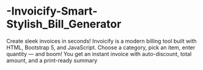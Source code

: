 # -Invoicify-Smart-Stylish_Bill_Generator
Create sleek invoices in seconds! Invoicify is a modern billing tool built with HTML, Bootstrap 5, and JavaScript. Choose a category, pick an item, enter quantity — and boom! You get an instant invoice with auto-discount, total amount, and a print-ready summary
